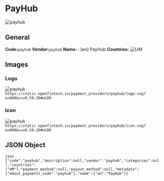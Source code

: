 # PayHub 
![payhub](https://static.openfintech.io/payment_providers/payhub/logo.svg?w=600&c=v0.59.26#w100) 
## General 
**Code:**`payhub` 
**Vendor:**`payhub` 
**Name:** 
:	[en] PayHub 
**Countries:** 
![UM](https://cdnjs.cloudflare.com/ajax/libs/flag-icon-css/3.3.0/flags/4x3/UM.svg#w24) 
 
## Images 
### Logo 
![payhub](https://static.openfintech.io/payment_providers/payhub/logo.svg?w=600&c=v0.59.26#w100) 
``` https://static.openfintech.io/payment_providers/payhub/logo.svg?w=600&c=v0.59.26#w100 ``` 
### Icon 
![payhub](https://static.openfintech.io/payment_providers/payhub/icon.svg?w=600&c=v0.59.26#w100) 
``` https://static.openfintech.io/payment_providers/payhub/icon.svg?w=600&c=v0.59.26#w100 ``` 
## JSON Object 
```json {"code":"payhub","description":null,"vendor":"payhub","categories":null,"countries":["UM"],"payment_method":null,"payout_method":null,"metadata":{"about_payments_code":"payhub"},"name":{"en":"PayHub"}} ``` 
